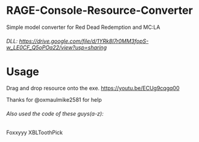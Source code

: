 # RAGE-Console-Resource-Converter
Simple model converter for Red Dead Redemption and MC:LA
###### DLL: https://drive.google.com/file/d/1YRk8I7r0MM3fopS-w_LE0CF_Q5oPOa22/view?usp=sharing
# Usage
Drag and drop resource onto the exe.
https://youtu.be/ECUg9cqgq00

Thanks for @oxmaulmike2581 for help

###### Also used the code of these guys(a-z):
Foxxyyy
XBLToothPick
